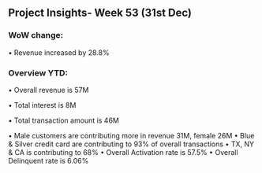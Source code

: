 ## Project Insights- Week 53 (31st Dec)

### WoW change: 
  • Revenue increased by 28.8%
  
### Overview YTD:
  • Overall revenue is 57M
  
  • Total interest is 8M
  
  • Total transaction amount is 46M
  
  • Male customers are contributing more in revenue 31M, female 26M
  • Blue & Silver credit card are contributing to 93% of overall transactions
  • TX, NY & CA is contributing to 68%
  • Overall Activation rate is 57.5%
  • Overall Delinquent rate is 6.06%

